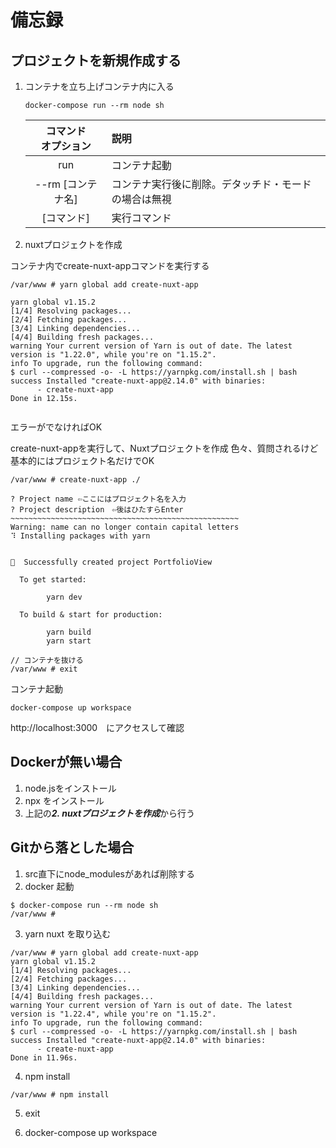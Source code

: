 # 備忘録

## プロジェクトを新規作成する
1. コンテナを立ち上げコンテナ内に入る
    ```
    docker-compose run --rm node sh
    ```
    | コマンド<br>オプション | 説明 |
    |:-:|:--|
    | run | コンテナ起動 |
    | --rm [コンテナ名] | コンテナ実行後に削除。デタッチド・モードの場合は無視 |
    | [コマンド] | 実行コマンド |

2. nuxtプロジェクトを作成

コンテナ内でcreate-nuxt-appコマンドを実行する
```
/var/www # yarn global add create-nuxt-app

yarn global v1.15.2
[1/4] Resolving packages...
[2/4] Fetching packages...
[3/4] Linking dependencies...
[4/4] Building fresh packages...
warning Your current version of Yarn is out of date. The latest version is "1.22.0", while you're on "1.15.2".
info To upgrade, run the following command:
$ curl --compressed -o- -L https://yarnpkg.com/install.sh | bash
success Installed "create-nuxt-app@2.14.0" with binaries:
      - create-nuxt-app
Done in 12.15s.


```
エラーがでなければOK


create-nuxt-appを実行して、Nuxtプロジェクトを作成
色々、質問されるけど基本的にはプロジェクト名だけでOK
```
/var/www # create-nuxt-app ./

? Project name ⇦ここにはプロジェクト名を入力
? Project description　⇦後はひたすらEnter
~~~~~~~~~~~~~~~~~~~~~~~~~~~~~~~~~~~~~~~~~~~~~~~~~~~
Warning: name can no longer contain capital letters
⠹ Installing packages with yarn


🎉  Successfully created project PortfolioView

  To get started:

        yarn dev

  To build & start for production:

        yarn build
        yarn start

// コンテナを抜ける
/var/www # exit
```

コンテナ起動
```
docker-compose up workspace
```

http://localhost:3000　にアクセスして確認

## Dockerが無い場合
1. node.jsをインストール
2. npx をインストール
3. 上記の***2. nuxtプロジェクトを作成***から行う

## Gitから落とした場合
1. src直下にnode_modulesがあれば削除する
2. docker 起動
```
$ docker-compose run --rm node sh
/var/www # 

```
3. yarn nuxt を取り込む
```
/var/www # yarn global add create-nuxt-app
yarn global v1.15.2
[1/4] Resolving packages...
[2/4] Fetching packages...
[3/4] Linking dependencies...
[4/4] Building fresh packages...
warning Your current version of Yarn is out of date. The latest version is "1.22.4", while you're on "1.15.2".
info To upgrade, run the following command:
$ curl --compressed -o- -L https://yarnpkg.com/install.sh | bash
success Installed "create-nuxt-app@2.14.0" with binaries:
      - create-nuxt-app
Done in 11.96s.
```

4. npm install
```
/var/www # npm install

```

5. exit 

6. docker-compose up workspace
